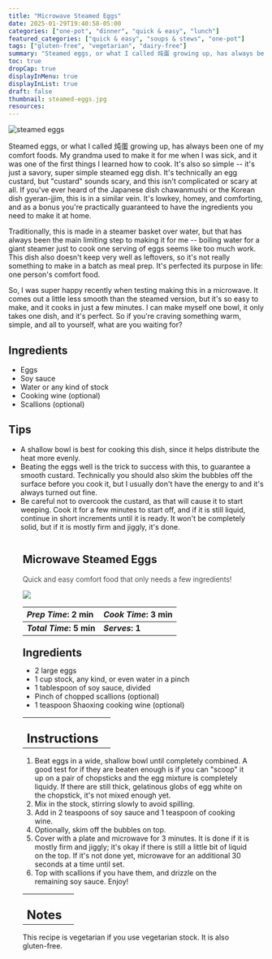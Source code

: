 ```yaml
---
title: "Microwave Steamed Eggs"
date: 2025-01-29T19:40:58-05:00
categories: ["one-pot", "dinner", "quick & easy", "lunch"]
featured_categories: ["quick & easy", "soups & stews", "one-pot"]
tags: ["gluten-free", "vegetarian", "dairy-free"]
summary: "Steamed eggs, or what I called 炖蛋 growing up, has always been one of my comfort foods. My grandma used to make it for me when I was sick, and it was one of the first things I learned how to cook. It's also so simple -- it's just a savory, super simple steamed egg dish. It's technically an egg custard, but that sounds scary, and this isn't complicated or scary at all. If you've ever heard of the Japanese dish chawanmushi or the Korean dish gyeran-jjim, this is in a similar vein. It's lowkey, homey, and comforting, and as a bonus you're practically guaranteed to have the ingredients you need to make it at home."
toc: true
dropCap: true
displayInMenu: true
displayInList: true
draft: false
thumbnail: steamed-eggs.jpg
resources:
---
```


![steamed eggs](../../steamed-eggs.jpg)

Steamed eggs, or what I called 炖蛋 growing up, has always been one of my comfort foods. My grandma used to make it for me when I was sick, and it was one of the first things I learned how to cook. It's also so simple -- it's just a savory, super simple steamed egg dish. It's technically an egg custard, but "custard" sounds scary, and this isn't complicated or scary at all. If you've ever heard of the Japanese dish chawanmushi or the Korean dish gyeran-jjim, this is in a similar vein. It's lowkey, homey, and comforting, and as a bonus you're practically guaranteed to have the ingredients you need to make it at home. 

Traditionally, this is made in a steamer basket over water, but that has always been the main limiting step to making it for me -- boiling water for a giant steamer just to cook one serving of eggs seems like too much work. This dish also doesn't keep very well as leftovers, so it's not really something to make in a batch as meal prep. It's perfected its purpose in life: one person's comfort food. 

So, I was super happy recently when testing making this in a microwave. It comes out a little less smooth than the steamed version, but it's so easy to make, and it cooks in just a few minutes. I can make myself one bowl, it only takes one dish, and it's perfect. So if you're craving something warm, simple, and all to yourself, what are you waiting for?

## Ingredients

- Eggs
- Soy sauce
- Water or any kind of stock
- Cooking wine (optional)
- Scallions (optional)

## Tips

- A shallow bowl is best for cooking this dish, since it helps distribute the heat more evenly.
- Beating the eggs well is the trick to success with this, to guarantee a smooth custard. Technically you should also skim the bubbles off the surface before you cook it, but I usually don't have the energy to and it's always turned out fine.
- Be careful not to overcook the custard, as that will cause it to start weeping. Cook it for a few minutes to start off, and if it is still liquid, continue in short increments until it is ready. It won't be completely solid, but if it is mostly firm and jiggly, it's done.

<div class = "bg-pink-100 dark:bg-gray-700"  id = "recipe"> 
<div class = "bg-pink-100 dark:bg-gray-700"  style = "padding-left:2em; margin-top:0; margin-bottom:0;">

<div style="display:grid; align-items:start; justify-content:space-between; padding-right:2em" class="grid-cols-2 gap-2 md:gap-4 lg:gap-8 xl:gap-12"><div class = "mb-8"><h2>Microwave Steamed Eggs</h2><p style = "font-weight: 300;">Quick and easy comfort food that only needs a few ingredients!</p></div><img src="../../steamed-eggs.jpg"  class="w-full h-auto mx-auto"></div>

| _Prep Time_: 2 min  | _Cook Time_: 3 min  |
| :--- | :--- |
| **_Total Time_: 5 min** | **_Serves_: 1**  |

</div>
<div style="padding-left:2em; padding-right:2em; border-width:3px; margin-top:0;" class="bg-white dark:bg-gray-900 border-pink-100 dark:border-gray-700 dark:!text-white">
 <div><h2 style = "margin-top:1em; margin-bottom:0;" >Ingredients</h2></div>

- 2 large eggs
- 1 cup stock, any kind, or even water in a pinch
- 1 tablespoon of soy sauce, divided 
- Pinch of chopped scallions (optional)
- 1 teaspoon Shaoxing cooking wine (optional)

|   |    |
| :--- | :--- |
| <div><h2 style = "margin-top:1em; margin-bottom:0;" >Instructions</h2></div>|   |

1. Beat eggs in a wide, shallow bowl until completely combined. A good test for if they are beaten enough is if you can "scoop" it up on a pair of chopsticks and the egg mixture is completely liquidy. If there are still thick, gelatinous globs of egg white on the chopstick, it's not mixed enough yet. 
2. Mix in the stock, stirring slowly to avoid spilling. 
3. Add in 2 teaspoons of soy sauce and 1 teaspoon of cooking wine.
4. Optionally, skim off the bubbles on top.
5. Cover with a plate and microwave for 3 minutes. It is done if it is mostly firm and jiggly; it's okay if there is still a little bit of liquid on the top. If it's not done yet, microwave for an additional 30 seconds at a time until set. 
6. Top with scallions if you have them, and drizzle on the remaining soy sauce. Enjoy!

|   |    |
| :--- | :--- |
| <div><h2 style = "margin-top:1em; margin-bottom:0;" >Notes</h2></div>|   |

This recipe is vegetarian if you use vegetarian stock. It is also gluten-free.

</div>
</div>
